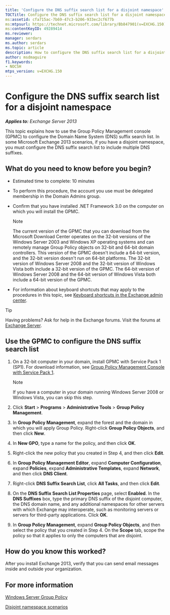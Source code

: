 ```yaml
---
title: 'Configure the DNS suffix search list for a disjoint namespace'
TOCTitle: Configure the DNS suffix search list for a disjoint namespace
ms:assetid: cfa715ac-7b69-47c3-b206-933ec2cf677b
ms:mtpsurl: https://technet.microsoft.com/library/Bb847901(v=EXCHG.150)
ms:contentKeyID: 49289414
ms.reviewer: 
manager: serdars
ms.author: serdars
ms.topic: article
description: How to configure the DNS suffix search list for a disjoint namespace in Exchange Server
author: msdmaguire
f1.keywords:
- NOCSH
mtps_version: v=EXCHG.150
---
```


# Configure the DNS suffix search list for a disjoint namespace

_**Applies to:** Exchange Server 2013_

This topic explains how to use the Group Policy Management console (GPMC) to configure the Domain Name System (DNS) suffix search list. In some Microsoft Exchange 2013 scenarios, if you have a disjoint namespace, you must configure the DNS suffix search list to include multiple DNS suffixes.

## What do you need to know before you begin?

- Estimated time to complete: 10 minutes

- To perform this procedure, the account you use must be delegated membership in the Domain Admins group.

- Confirm that you have installed .NET Framework 3.0 on the computer on which you will install the GPMC.

  > [!NOTE]
  > The current version of the GPMC that you can download from the Microsoft Download Center operates on the 32-bit versions of the Windows Server 2003 and Windows XP operating systems and can remotely manage Group Policy objects on 32-bit and 64-bit domain controllers. This version of the GPMC doesn't include a 64-bit version, and the 32-bit version doesn't run on 64-bit platforms. The 32-bit version of Windows Server 2008 and the 32-bit version of Windows Vista both include a 32-bit version of the GPMC. The 64-bit version of Windows Server 2008 and the 64-bit version of Windows Vista both include a 64-bit version of the GPMC.

- For information about keyboard shortcuts that may apply to the procedures in this topic, see [Keyboard shortcuts in the Exchange admin center](keyboard-shortcuts-in-the-exchange-admin-center-2013-help.md).

> [!TIP]
> Having problems? Ask for help in the Exchange forums. Visit the forums at [Exchange Server](https://social.technet.microsoft.com/forums/office/home?category=exchangeserver).

## Use the GPMC to configure the DNS suffix search list

1. On a 32-bit computer in your domain, install GPMC with Service Pack 1 (SP1). For download information, see [Group Policy Management Console with Service Pack 1](https://www.microsoft.com/download/details.aspx?id=21895).

    > [!NOTE]
    > If you have a computer in your domain running Windows Server 2008 or Windows Vista, you can skip this step.

2. Click **Start** \> **Programs** \> **Administrative Tools** \> **Group Policy Management**.

3. In **Group Policy Management**, expand the forest and the domain in which you will apply Group Policy. Right-click **Group Policy Objects**, and then click **New**.

4. In **New GPO**, type a name for the policy, and then click **OK**.

5. Right-click the new policy that you created in Step 4, and then click **Edit**.

6. In **Group Policy Management Editor**, expand **Computer Configuration**, expand **Policies**, expand **Administrative Templates**, expand **Network**, and then click **DNS Client**.

7. Right-click **DNS Suffix Search List**, click **All Tasks**, and then click **Edit**.

8. On the **DNS Suffix Search List Properties** page, select **Enabled**. In the **DNS Suffixes** box, type the primary DNS suffix of the disjoint computer, the DNS domain name, and any additional namespaces for other servers with which Exchange may interoperate, such as monitoring servers or servers for third-party applications. Click **OK**.

9. In **Group Policy Management**, expand **Group Policy Objects**, and then select the policy that you created in Step 4. On the **Scope** tab, scope the policy so that it applies to only the computers that are disjoint.

## How do you know this worked?

After you install Exchange 2013, verify that you can send email messages inside and outside your organization.

## For more information

[Windows Server Group Policy](/previous-versions/windows/it-pro/windows-server-2012-R2-and-2012/hh831791(v=ws.11))

[Disjoint namespace scenarios](disjoint-namespace-scenarios-exchange-2013-help.md)
